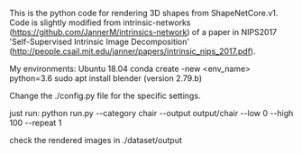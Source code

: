 This is the python code for rendering 3D shapes from ShapeNetCore.v1.
Code is slightly modified from intrinsic-networks (https://github.com/JannerM/intrinsics-network) of a paper in NIPS2017 'Self-Supervised Intrinsic Image Decomposition' (http://people.csail.mit.edu/janner/papers/intrinsic_nips_2017.pdf).

My environments:
Ubuntu 18.04
conda create -new <env_name> python=3.6
sudo apt install blender (version 2.79.b)

Change the ./config.py file for the specific settings.

just run:
python run.py --category chair --output output/chair --low 0 --high 100 --repeat 1

check the rendered images in ./dataset/output
